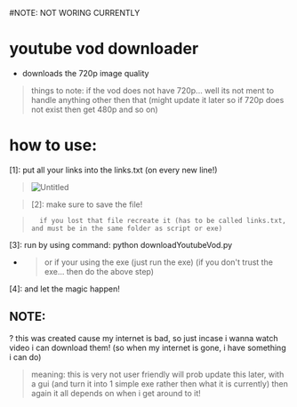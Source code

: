 #NOTE: NOT WORING CURRENTLY

# youtube vod downloader
* downloads the 720p image quality
> things to note: if the vod does not have 720p... well its not ment to handle anything other then that 
> (might update it later so if 720p does not exist then get 480p and so on)

# how to use:
[1]: put all your links into the links.txt (on every new line!)
>![Untitled](https://user-images.githubusercontent.com/49534968/220997075-8e2a2785-6fd6-4bfe-b12e-ab60fc3ad9b4.png)


> [2]: make sure to save the file!

>		if you lost that file recreate it (has to be called links.txt, and must be in the same folder as script or exe)

[3]: run by using command: python downloadYoutubeVod.py 
* > or if your using the exe (just run the exe) (if you don't trust the exe... then do the above step)

[4]: and let the magic happen!


## NOTE:
? this was created cause my internet is bad, so just incase i wanna watch video i can download them! (so when my internet is gone, i have something i can do)
> meaning: this is very not user friendly will prob update this later, with a gui (and turn it into 1 simple exe rather then what it is currently)
>          then again it all depends on when i get around to it!
